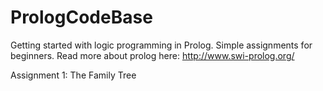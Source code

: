 PrologCodeBase
==============

Getting started with logic programming in Prolog. Simple assignments for beginners. Read more about prolog here: http://www.swi-prolog.org/  

Assignment 1: The Family Tree 
